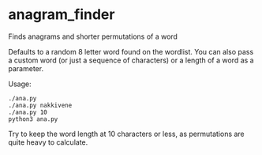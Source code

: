 # anagram_finder
Finds anagrams and shorter permutations of a word

Defaults to a random 8 letter word found on the wordlist. You can also pass a custom word (or just a sequence of characters) or a length of a word as a parameter.

Usage:
```
./ana.py
./ana.py nakkivene
./ana.py 10
python3 ana.py
```

Try to keep the word length at 10 characters or less, as permutations are quite heavy to calculate.
